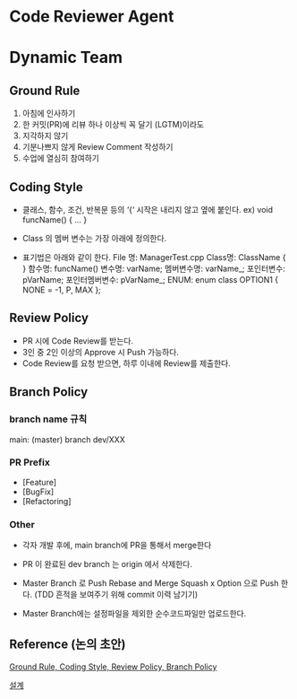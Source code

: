 # Code Reviewer Agent 
# Dynamic Team 

## Ground Rule

1. 아침에 인사하기
2. 한 커밋(PR)에 리뷰 하나 이상씩 꼭 달기 (LGTM)이라도
3. 지각하지 않기
4. 기분나쁘지 않게 Review Comment 작성하기
5. 수업에 열심히 참여하기


## Coding Style

- 클래스, 함수, 조건, 반복문 등의 ‘{‘ 시작은 내리지 않고 옆에 붙인다.
ex) void funcName() {
…
}

- Class 의 멤버 변수는 가장 아래에 정의한다.

- 표기법은 아래와 같이 한다.
File 명: ManagerTest.cpp
Class명: ClassName { }
함수명: funcName()
변수명: varName;
멤버변수명: varName_;
포인터변수: pVarName;
포인터멤버변수: pVarName_;
ENUM: enum class OPTION1 { NONE = -1, P, MAX };



## Review Policy
- PR  시에 Code Review를 받는다.
- 3인 중 2인 이상의 Approve 시 Push 가능하다.
- Code Review를 요청 받으면, 하루 이내에 Review를 제출한다.


## Branch Policy
### branch name 규칙
main: (master) branch
dev/XXX  

### PR Prefix
- [Feature]
- [BugFix]
- [Refactoring]

### Other
- 각자 개발 후에, main branch에 PR을 통해서 merge한다
- PR 이 완료된 dev branch 는 origin 에서 삭제한다.

- Master Branch 로 Push
Rebase and Merge
Squash x Option 으로 Push 한다. (TDD 흔적을 보여주기 위해 commit 이력 남기기)

- Master Branch에는 설정파일을 제외한 순수코드파일만 업로드한다.

## Reference (논의 초안) 
[Ground Rule, Coding Style, Review Policy, Branch Policy ](https://docs.google.com/document/d/1ahdYhARbr3EIO93Ff9pFI-a4S5cdZEMCG_9dCmnLb94)

[설계](https://docs.google.com/document/d/1srNSrLoiIQ3xV9rZasybC_zsNvoSkJQEDHHrVvZZCgk/edit?usp=sharing)